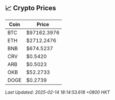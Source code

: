 ## 📈 Crypto Prices

| Coin | Price |
| ---- | ----- |
| BTC | $97162.3976 |
| ETH | $2712.2476 |
| BNB | $674.5237 |
| CRV | $0.5420 |
| ARB | $0.5023 |
| OKB | $52.2733 |
| DOGE | $0.2739 |

_Last Updated: 2025-02-14 18:14:53.618 +0800 HKT_